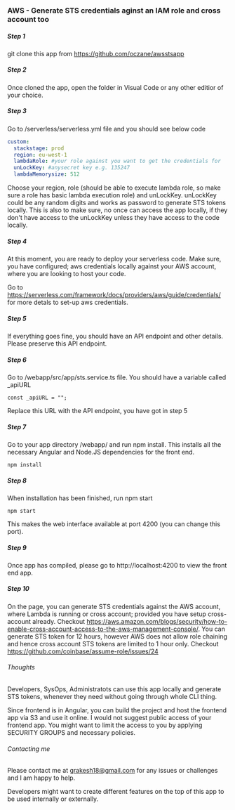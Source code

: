 ### AWS - Generate STS credentials aginst an IAM role and cross account too

##### Step 1
git clone this app from https://github.com/oczane/awsstsapp 

##### Step 2
Once cloned the app, open the folder in Visual Code or any other editior of your choice.

##### Step 3

Go to /serverless/serverless.yml file and you should see below code

```serverless.yml
custom:
  stackstage: prod
  region: eu-west-1
  lambdaRole: #your role against you want to get the credentials for
  unLockKey: #anysecret key e.g. 135247
  lambdaMemorysize: 512
```

Choose your region, role (should be able to execute lambda role, so make sure a role has basic lambda execution role) and unLockKey. unLockKey could be any random digits and works as password to generate STS tokens locally. This is also to make sure, no once can access the app locally, if they don't have access to the unLockKey unless they have access to the code locally.

##### Step 4
At this moment, you are ready to deploy your serverless code. Make sure, you have configured; aws credentials locally  against your AWS account, where you are looking to host your code.

Go to https://serverless.com/framework/docs/providers/aws/guide/credentials/ for more detals to set-up aws credentials.

##### Step 5
If everything goes fine, you should have an API endpoint and other details. Please preserve this API endpoint.

##### Step 6
Go to /webapp/src/app/sts.service.ts file. You should have a variable called _apiURL
```
const _apiURL = "";
```
Replace this URL with the API endpoint, you have got in step 5

##### Step 7

Go to your app directory /webapp/ and run npm install. This installs all the necessary Angular and Node.JS dependencies for the front end.

```
npm install
```
##### Step 8
When installation has been finished, run npm start

```
npm start
```

This makes the web interface available at port 4200 (you can change this port).

##### Step 9
Once app has compiled, please go to http://localhost:4200 to view the front end app.

##### Step 10
On the page, you can generate STS credentials against the AWS account, where Lambda is running or cross account; provided you have setup cross-account already. Checkout https://aws.amazon.com/blogs/security/how-to-enable-cross-account-access-to-the-aws-management-console/. You can generate STS token for 12 hours, however AWS does not allow role chaining and hence cross account STS tokens are limited to 1 hour only. Checkout https://github.com/coinbase/assume-role/issues/24 

###### Thoughts
Developers, SysOps, Administratots can use this app locally and generate STS tokens, whenever they need without going through whole CLI thing. 

Since frontend is in Angular, you can build the project and host the frontend app via S3 and use it online. I would not suggest public access of your frontend app. You might want to limit the access to you by applying SECURITY GROUPS and necessary policies. 

###### Contacting me 
Please contact me at grakesh18@gmail.com for any issues or challenges and I am happy to help. 

Developers might want to create different features on the top of this app to be used internally or externally.
